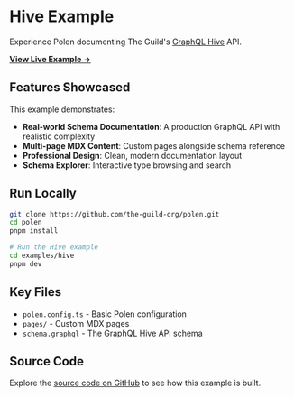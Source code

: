 # Hive Example

Experience Polen documenting The Guild's [GraphQL Hive](https://graphql-hive.com) API.

[**View Live Example →**](https://polen.js.org/examples/hive/)

## Features Showcased

This example demonstrates:

- **Real-world Schema Documentation**: A production GraphQL API with realistic complexity
- **Multi-page MDX Content**: Custom pages alongside schema reference
- **Professional Design**: Clean, modern documentation layout
- **Schema Explorer**: Interactive type browsing and search

## Run Locally

```bash
git clone https://github.com/the-guild-org/polen.git
cd polen
pnpm install

# Run the Hive example
cd examples/hive
pnpm dev
```

## Key Files

- `polen.config.ts` - Basic Polen configuration
- `pages/` - Custom MDX pages
- `schema.graphql` - The GraphQL Hive API schema

## Source Code

Explore the [source code on GitHub](https://github.com/the-guild-org/polen/tree/main/examples/hive) to see how this example is built.
